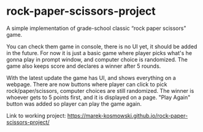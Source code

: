# rock-paper-scissors-project

A simple implementation of grade-school classic “rock paper scissors” game.

You can check them game in console, there is no UI yet, it should be added in the future. For now it is just a basic game where player picks what's he gonna play in prompt window, and computer choice is randomized. The game also keeps score and declares a winner after 5 rounds.

With the latest update the game has UI, and shows everything on a webpage. There are now buttons where player can click to pick rock/paper/scissors, computer choices are still randomized. The winner is whoever gets to 5 points first, and it is displayed on a page. "Play Again" button was added so player can play the game again.


Link to working project: https://marek-kosmowski.github.io/rock-paper-scissors-project/
